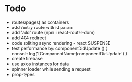 # Todo
- routes(pages) as containers
- add /entry route with id param
- add 'add' route (npm i react-router-dom)
- add 404 redirect
- code spliting async rendering - react SUSPENSE
- test performance by:
    componentDidUpdate () {
        console.log('[ComponentName]componentDidUpdate')
    }
- create firebase
- use axios instances for data
- spinner loader while sending a request
- prop-types